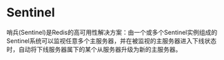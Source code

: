 # Sentinel

哨兵(Sentinel)是Redis的高可用性解决方案：由一个或多个Sentinel实例组成的Sentinel系统可以监视任意多个主服务器，并在被监视的主服务器进入下线状态时，自动将下线服务器属下的某个从服务器升级为新的主服务器。

